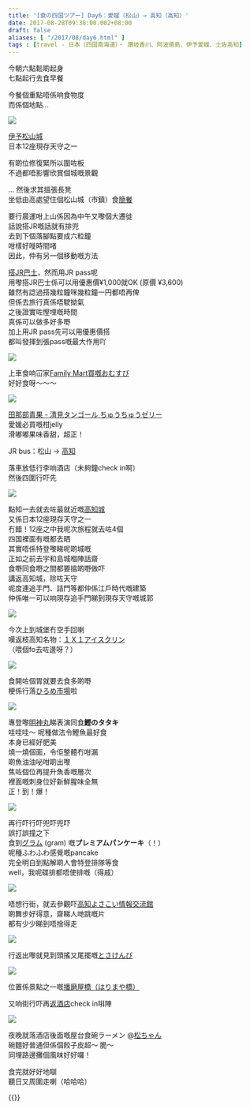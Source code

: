 ```yaml
---
title: '[食の四国ツアー] Day6：愛媛（松山）→ 高知（高知）'
date: 2017-08-28T09:38:00.002+08:00
draft: false
aliases: [ "/2017/08/day6.html" ]
tags : [travel - 日本（四国南海道）・ 讚岐香川、阿波徳島、伊予愛媛、土佐高知]
---
```


今朝六點鬆啲起身  
七點起行去食早餐  
  
今餐個重點唔係响食物度  
而係個地點...  

![](https://xnnjcw.ch.files.1drv.com/y4mzxIlFzOHlgDjUve4Yj2D38rP_jMM_6c-HYnYKlrIgU8TO5tz76jKg3l7OdyP4Z9d98jHpJUdRRDzamzvxQTj-CDwwoSf1JH_mcJsJWWN454S99RBLsGn2kOdxbtUIoqVLcW_M8bg4OGlx_c8j53sGOFpamUhdNrJarKVP287YRXG2rAXF0t0kiBc32ZQVFayXzrxE3ooLzu5nSQbUs3TuQ?width=660&height=372&cropmode=none)

[伊予松山城](https://www.hidie.net/2020/04/day6.html)  
日本12座現存天守之一  
  
有啲位修復緊所以圍咗板  
不過都唔影響欣賞個城嘅景觀  
  
... 然後求其搵張長凳  
坐低由高處望住個松山城（市鎮）食[簡餐](https://www.hidie.net/2020/04/day6_28.html)  
  
要行晨運咁上山係因為中午又嚟個大遷徙  
話說搭JR嘅話就有排兜  
去到下個落腳點要成六粒鐘  
咁樣好嘥時間啫  
因此，仲有另一個移動嘅方法  
  
[搭JR巴士](https://www.hidie.net/2020/04/day6jr-bus.html)，然而用JR pass呢  
用嚟搭JR巴士係可以用優惠價¥1,000就OK (原價 ¥3,600)  
雖然有諗過搭幾粒鐘咪幾粒鐘一円都唔再俾  
但係去旅行真係唔駛拗氣  
之後證實咗慳埋嘅時間  
真係可以做多好多嘢  
加上用JR pass先可以用優惠價搭  
都叫發揮到張pass嘅最大作用吖  

![](https://zhnccw.ch.files.1drv.com/y4mnAD6aVriLDo5thMbeh_nGpjI9XbA5mTOJROR83f6pAoT23f-2lQmQlq-d19bSlzouCzq-TBlU24QKfBhhys-zV6DJsC4TOGdYcUn6cCpGWY2_X3Uvs9DmpkKnhirhhDj-PtDujTSjQ7o-zmVMU3HAID_LAlXSU8SCbS_ArgMU8aHEivszNDhlILbmdhcH7hR_sV6Fnpi_oXXIhjOaTnTQQ?width=660&height=372&cropmode=none)

上車食响冚家[Family Mart買嘅おむすび](https://www.hidie.net/2020/05/day6familymart.html)  
好好食呀〜〜〜  

![](https://zholfq.ch.files.1drv.com/y4mTMpDWyFgi8QDkgLWArCeIkEhk2QIdho-9OQV_CHe81Gnv0VCu_tcIVC-Q7-SWYWn2cXpQWK8qPzdLSIKytiy-n0-36HBUzAVBhwI59rTsbvkRxeT_uA4UwksIVdqvAovxqkzRMdoO5VMlC9IZ_KhTVFIiEZIv1nLbuNI8doOXoCBD-1LnyH2O6MU4qCvzJ2TY_61pcWg5740V-izylRMxw?width=660&height=372&cropmode=none)

[田那部青果 - 清見タンゴール ちゅうちゅうゼリー](https://www.hidie.net/2020/05/day6.html)  
愛媛必買嘅柑jelly  
滑嘟嘟果味香甜，超正！  
  
JR bus：松山 → [高知](https://www.hidie.net/2020/05/day6_3.html)  
  
落車放低行李响酒店（未夠鐘check in啊）  
然後四圍行吓先  

![](https://y3ndcw.ch.files.1drv.com/y4mHhdXDHa-w5uBajCCIvUKSgJWhlwRU_2FJAUZwmw2Aecc4E83IpCA4wv4w2bWe7gfznh2KNCydtiE9Zrul9P4-qbLcSVKO3pI0o1-28gUr_tVs1yPIfjSfEMjvHArAufwxb4G41gZSUeuDbkaxBS1pCh1BNWO8hpwT8ScQlfr5sBkEGi_U1NZ__cvODyYfWJUJGpyLWtOPd7TubUe8T8--A?width=660&height=372&cropmode=none)

點知一去就去咗最就近嘅[高知城](https://www.hidie.net/2020/05/day6_4.html)  
又係日本12座現存天守之一  
冇錯！12座之中我呢次旅程就去咗4個  
四国裡面有嘅都去晒  
其實唔係特登嚟睇呢啲城嘅  
正如之前去宇和島城嗰陣話齋  
食嘢同食嘢之間都要搵啲嘢做吓  
講返高知城，除咗天守  
呢度連追手門、詰門等都仲係江戶時代嘅建築  
仲係唯一可以响現存追手門睇到現存天守嘅城郭  

![](https://0hnkcw.ch.files.1drv.com/y4mFg4u1-zg59n7WYUeeDuPEctWBNXcUn7_eB8SWI7IwMbrXqY4fi7XuIGNCEeXkX0iGwks2_32SrJwPqf6fKAYJoECvt2Y38lp4VlmGZKElYTKN8eTKJyXR0xW_-d_YWnEHf_RZzRzJHSCxYto3RJJxiPmjuC2E_B3lTePwM5qaB0sPOAUS8657G79Ik_DPbXwLepP7OEvYhRw3xDcUFfG9w?width=660&height=372&cropmode=none)

今次上到城堡冇空手回喇  
嘆返枝高知名物：[１Ｘ１アイスクリン](https://www.hidie.net/2020/05/day6_38.html)  
（喂個fo去咗邊呀？）  

![](https://0hnhcw.ch.files.1drv.com/y4m3Nyd0Xo7MACCZyFkIBcKzVjTA284xE6Ywq8D2Cw3Yz4pF4LRsE0uvMbxoaj3sLnlJqEDRANFJ7JSkxSV9lYzfx0akU_sP7rNs_apT9zogpLgDeJn9x4LH6iboB_I3JfBgm72xZFqUvIrxLKmLpPWOV8R2mI9cmffiSidNKK2pLFO_4Jxgy47QrAghZoRTKdq19M55UpYKRPqdkmxZ8LRTw?width=660&height=372&cropmode=none)

食開咗個胃就要去食多啲嘢  
梗係行落[ひろめ市場](https://www.hidie.net/2020/05/day6_71.html)啦  

![](https://0hnfcw.ch.files.1drv.com/y4m7w_ldM-fPYkE9OR_HqREJa4VHhA18En0hMUhS9sbr2ebn6_JocNK1Z-1W9KBAR8T7xLOoRKJRbHcrLYO520bYMKRZiuQUf1a3jDUtNH1Dd6o0ps-FWG0TRdSGNiDagXNoV4ZTIPYmTotRRQ5hliU0UOIuPSXhXzAbKVQndfAPqadpuKHpeNIE8hwos3zqcrCxG9PgNhCYauzBZD7ML_77g?width=660&height=372&cropmode=none)

專登嚟[明神丸](https://www.hidie.net/2020/05/day6_5.html)睇表演同食**鰹のタタキ**  
哇哇哇～ 呢種做法令鰹魚最好食  
本身已經好肥美  
燒一燒個面，令佢整體冇咁漏  
啲魚油油咇咁啲出嚟  
焦咗個位再提升魚香嘅層次  
裡面嘅刺身位好新鮮腥味全無  
正！到！爆！  

![](https://1lozqw.ch.files.1drv.com/y4m0aFYpivDDShfstzAS02NSlKF0Y-KWEcUx-Jk12Prkc07DgpRPVySh-hTLKt1d2dlVf5evDF6cnc0TqryqujuKnnLpJ272iy1g9F7VkL8BQPDZ5fC7OQJpZ39de2jkpuB8qkkjmcsiIc8wDOpbCLTO76nai3NUqWMywrMbeoC51jlCZp12VBgiWs-f1iX7k-mTvmGyM1gCYH-QuXIkOzYBQ?width=660&height=372&cropmode=none)

再行吓行吓兜吓兜吓  
誤打誤撞之下  
食到[グラム](https://www.hidie.net/2020/05/day6cafe-pancake-gram.html) (gram) 嘅**プレミアムパンケーキ**（！）  
呢種ふわふわ感覺嘅pancake  
完全明白到點解啲人會特登排隊等食  
well，我呢碟排都唔使排嘅（得戚）  

![](https://z3nccw.ch.files.1drv.com/y4m9KU95UsFeS4AnqyotHssR1OzxXSsJMxmazzc9Nmt08gqZo_xw2-EqXUv0TaGQCQBGJz3rdQXMbqyImvIam3GZHfm_6yUeEk8JXeEs-RFs8P9xppSkcrRyUc40ewaB0207h5l6TU7feMzmYqv4P6W_n8IOhbabzpcKzowOBPmOxoUGzLNv-sbkptBWpz-SORkMSxYwdJQvd32FHLWeBPXiw?width=660&height=372&cropmode=none)

唔想行街，就去參觀吓[高知よさこい情報交流館](https://hidie.net/shikoku6n/)  
啲舞步好得意，齋睇人哋跳嘅片  
都有少少睇到唔捨得走  

![](/images/shikoku6o.jpg) 

行返出嚟就見到頭搖又尾擺嘅[とさけんぴ](https://www.hidie.net/2020/05/day6_7.html)  

![](/images/shikoku6p.jpg) 

位置係景點之一嘅[播磨屋橋（はりまや橋）](https://hidie.net/shikoku6p/)  
  
又响街行吓再[返酒店](https://hidie.net/shikoku6q/)check in唞陣  

![](/images/shikoku6r1.jpg)

夜晚就落酒店後面嘅屋台食碗ラーメン @[松ちゃん](https://hidie.net/shikoku6r/)  
碗麵好普通但係個餃子皮超～ 脆～  
同埋路邊攤個風味好好囉！  
  
  
食完就好好地瞓  
聽日又周圍走喇（哈哈哈）  
  
{{<shikoku>}}
